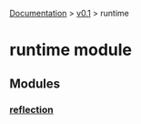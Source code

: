 [Documentation](/docs/documentation.md) >
 [v0.1](/docs/0.1/version.md) >
  runtime

# runtime module

## Modules

### [reflection](reflection/module.md)